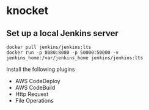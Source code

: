 # knocket

## Set up a local Jenkins server

```
docker pull jenkins/jenkins:lts
docker run -p 8080:8080 -p 50000:50000 -v jenkins_home:/var/jenkins_home jenkins/jenkins:lts
```

Install the following plugins

- AWS CodeDeploy
- AWS CodeBuild
- Http Request
- File Operations
